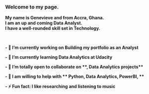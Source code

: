 
<h3 align="justify"> <b>Welcome to my page.<b/></h3>
<p align="justify">My name is <b>Genevieve and from Accra, Ghana</b>. <br> I am an up and coming <b>Data Analyst</b>.</b> <br>I have a well-rounded skill set in Technology.</p>

<br>


<p align="justify">
- 🔭 I’m currently working on Building my portfolio as an Analyst </p> 

<p align="justify"> - 🌱 I’m currently learning Data Analytics at Udacity</p>
<p align="justify">- 👯 I’m totally open to collaborate on **, Data Analytics projects**</p>
<p align="justify">- 💬 I am willing to help with ** Python, Data Analytics, PowerBI, **</p>
<p align="justify">- ⚡ Fun fact: I like researching and listening to music</p>

